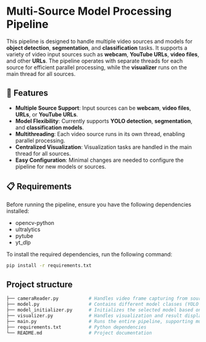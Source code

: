 # Multi-Source Model Processing Pipeline

This pipeline is designed to handle multiple video sources and models for **object detection**, **segmentation**, and **classification** tasks. It supports a variety of video input sources such as **webcam**, **YouTube URLs**, **video files**, and other **URLs**. The pipeline operates with separate threads for each source for efficient parallel processing, while the **visualizer** runs on the main thread for all sources.

## 🚀 Features

- **Multiple Source Support**: Input sources can be **webcam**, **video files**, **URLs**, or **YouTube URLs**.
- **Model Flexibility**: Currently supports **YOLO detection**, **segmentation**, and **classification models**.
- **Multithreading**: Each video source runs in its own thread, enabling parallel processing.
- **Centralized Visualization**: Visualization tasks are handled in the main thread for all sources.
- **Easy Configuration**: Minimal changes are needed to configure the pipeline for new models or sources.

## 📋 Requirements

Before running the pipeline, ensure you have the following dependencies installed:

- opencv-python
- ultralytics
- pytube
- yt_dlp


To install the required dependencies, run the following command:

```bash
pip install -r requirements.txt
```


## Project structure

```bash
├── cameraReader.py           # Handles video frame capturing from sources
├── model.py                  # Contains different model classes (YOLO detection, segmentation, classification)
├── model_initializer.py      # Initializes the selected model based on user input
├── visualizer.py             # Handles visualization and result display
├── main.py                   # Runs the entire pipeline, supporting multiple sources
├── requirements.txt          # Python dependencies
└── README.md                 # Project documentation
```

